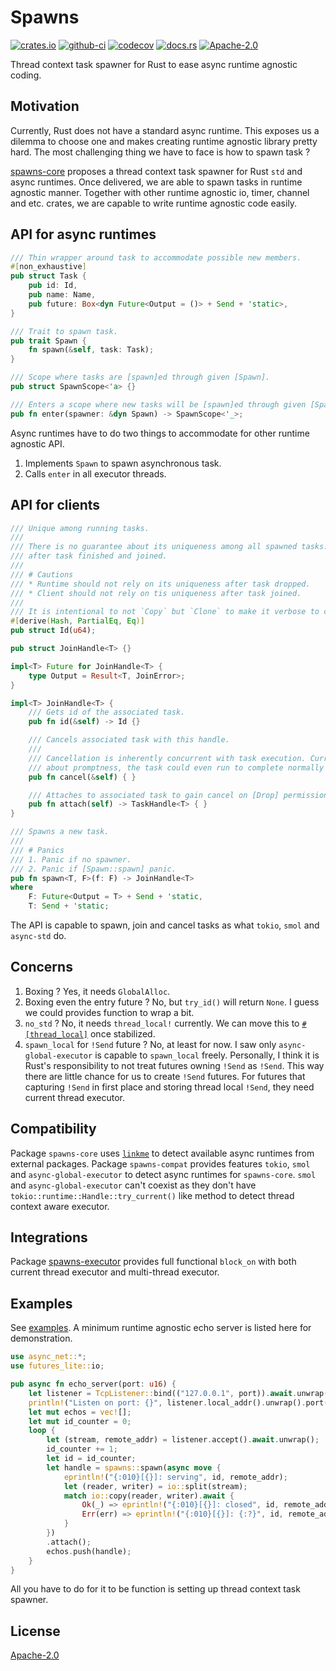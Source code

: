 # Spawns

[![crates.io](https://img.shields.io/crates/v/spawns)](https://crates.io/crates/spawns)
[![github-ci](https://github.com/kezhuw/spawns/actions/workflows/ci.yml/badge.svg?event=push)](https://github.com/kezhuw/spawns/actions)
[![codecov](https://codecov.io/gh/kezhuw/spawns/graph/badge.svg?token=qSY9PdISfH)](https://codecov.io/gh/kezhuw/spawns)
[![docs.rs](https://img.shields.io/docsrs/spawns)](https://docs.rs/spawns)
[![Apache-2.0](https://img.shields.io/github/license/kezhuw/spawns)](LICENSE)

Thread context task spawner for Rust to ease async runtime agnostic coding.

## Motivation

Currently, Rust does not have a standard async runtime. This exposes us a dilemma to choose one and makes creating runtime agnostic library pretty hard. The most challenging thing we have to face is how to spawn task ?

[spawns-core][] proposes a thread context task spawner for Rust `std` and async runtimes. Once delivered, we are able to spawn tasks in runtime agnostic manner. Together with other runtime agnostic io, timer, channel and etc. crates, we are capable to write runtime agnostic code easily.


## API for async runtimes

```rust
/// Thin wrapper around task to accommodate possible new members.
#[non_exhaustive]
pub struct Task {
    pub id: Id,
    pub name: Name,
    pub future: Box<dyn Future<Output = ()> + Send + 'static>,
}

/// Trait to spawn task.
pub trait Spawn {
    fn spawn(&self, task: Task);
}

/// Scope where tasks are [spawn]ed through given [Spawn].
pub struct SpawnScope<'a> {}

/// Enters a scope where new tasks will be [spawn]ed through given [Spawn].
pub fn enter(spawner: &dyn Spawn) -> SpawnScope<'_>;
```

Async runtimes have to do two things to accommodate for other runtime agnostic API.

1. Implements `Spawn` to spawn asynchronous task.
2. Calls `enter` in all executor threads.

## API for clients
```rust
/// Unique among running tasks.
///
/// There is no guarantee about its uniqueness among all spawned tasks. One could be reclaimed
/// after task finished and joined.
///
/// # Cautions
/// * Runtime should not rely on its uniqueness after task dropped.
/// * Client should not rely on tis uniqueness after task joined.
///
/// It is intentional to not `Copy` but `Clone` to make it verbose to create a new one to avoid abusing.
#[derive(Hash, PartialEq, Eq)]
pub struct Id(u64);

pub struct JoinHandle<T> {}

impl<T> Future for JoinHandle<T> {
    type Output = Result<T, JoinError>;
}

impl<T> JoinHandle<T> {
    /// Gets id of the associated task.
    pub fn id(&self) -> Id {}

    /// Cancels associated task with this handle.
    ///
    /// Cancellation is inherently concurrent with task execution. Currently, there is no guarantee
    /// about promptness, the task could even run to complete normally after cancellation.
    pub fn cancel(&self) { }

    /// Attaches to associated task to gain cancel on [Drop] permission.
    pub fn attach(self) -> TaskHandle<T> { }
}

/// Spawns a new task.
///
/// # Panics
/// 1. Panic if no spawner.
/// 2. Panic if [Spawn::spawn] panic.
pub fn spawn<T, F>(f: F) -> JoinHandle<T>
where
    F: Future<Output = T> + Send + 'static,
    T: Send + 'static;
```

The API is capable to spawn, join and cancel tasks as what `tokio`, `smol` and `async-std` do.

## Concerns
1. Boxing ? Yes, it needs `GlobalAlloc`.
2. Boxing even the entry future ? No, but `try_id()` will return `None`. I guess we could provides function to wrap a bit.
3. `no_std` ? No, it needs `thread_local!` currently. We can move this to [`#[thread_local]`](https://github.com/rust-lang/rust/issues/29594) once stabilized.
4. `spawn_local` for `!Send` future ? No, at least for now. I saw only `async-global-executor` is capable to `spawn_local` freely. Personally, I think it is Rust's responsibility to not treat futures owning `!Send` as `!Send`. This way there are little chance for us to create `!Send` futures. For futures that capturing `!Send` in first place and storing thread local `!Send`, they need current thread executor.

## Compatibility
Package `spawns-core` uses [`linkme`](https://crates.io/crates/linkme) to detect available async runtimes from external packages. Package `spawns-compat` provides features `tokio`, `smol` and `async-global-executor` to detect async runtimes for `spawns-core`. `smol` and `async-global-executor` can't coexist as they don't have `tokio::runtime::Handle::try_current()` like method to detect thread context aware executor.

## Integrations
Package [spawns-executor][] provides full functional `block_on` with both current thread executor and multi-thread executor.

## Examples
See [examples](examples/). A minimum runtime agnostic echo server is listed here for demonstration.

```rust
use async_net::*;
use futures_lite::io;

pub async fn echo_server(port: u16) {
    let listener = TcpListener::bind(("127.0.0.1", port)).await.unwrap();
    println!("Listen on port: {}", listener.local_addr().unwrap().port());
    let mut echos = vec![];
    let mut id_counter = 0;
    loop {
        let (stream, remote_addr) = listener.accept().await.unwrap();
        id_counter += 1;
        let id = id_counter;
        let handle = spawns::spawn(async move {
            eprintln!("{:010}[{}]: serving", id, remote_addr);
            let (reader, writer) = io::split(stream);
            match io::copy(reader, writer).await {
                Ok(_) => eprintln!("{:010}[{}]: closed", id, remote_addr),
                Err(err) => eprintln!("{:010}[{}]: {:?}", id, remote_addr, err),
            }
        })
        .attach();
        echos.push(handle);
    }
}
```

All you have to do for it to be function is setting up thread context task spawner.

## License
[Apache-2.0](LICENSE)

[spawns-core]: https://docs.rs/spawns-core
[spawns-executor]: https://docs.rs/spawns-executor
